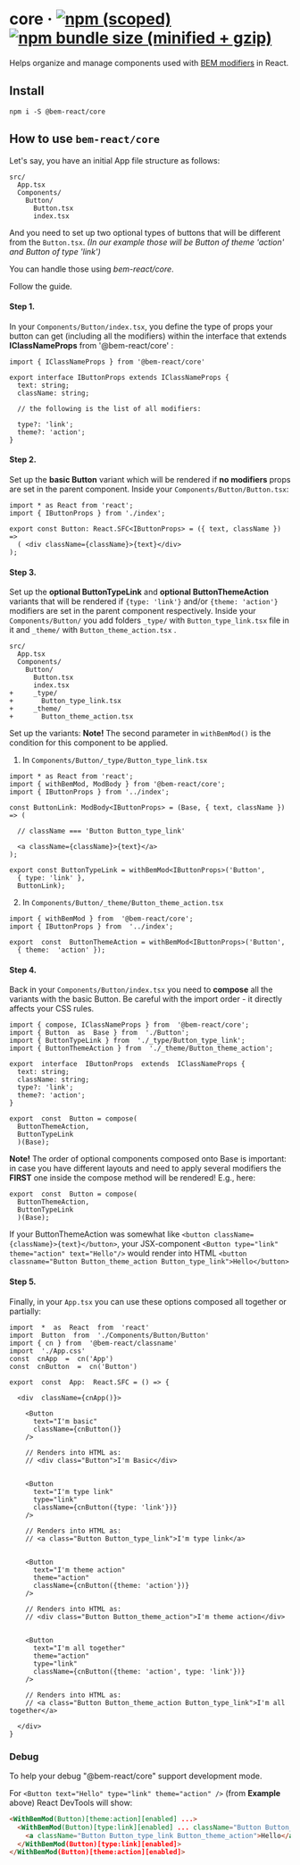 # core &middot; [![npm (scoped)](https://img.shields.io/npm/v/@bem-react/core.svg)](https://www.npmjs.com/package/@bem-react/core) [![npm bundle size (minified + gzip)](https://img.shields.io/bundlephobia/minzip/@bem-react/core.svg)](https://bundlephobia.com/result?p=@bem-react/core)

Helps organize and manage components used with [BEM modifiers](https://en.bem.info/methodology/key-concepts/#modifier) in React.

## Install

`npm i -S @bem-react/core`

## How to use `bem-react/core`

Let's say, you have an initial App file structure as follows:

```
src/
  App.tsx
  Components/
    Button/
	  Button.tsx
	  index.tsx
```

And you need to set up two optional types of buttons that will be different from the `Button.tsx`. _(In our example those will be Button of theme 'action' and Button of type 'link')_

You can handle those using _bem-react/core_.

Follow the guide.

#### Step 1.

In your `Components/Button/index.tsx`, you define the type of props your button can get (including all the modifiers) within the interface that extends **IClassNameProps** from '@bem-react/core' :

```
import { IClassNameProps } from '@bem-react/core'

export interface IButtonProps extends IClassNameProps {
  text: string;
  className: string;

  // the following is the list of all modifiers:

  type?: 'link';
  theme?: 'action';
}
```

#### Step 2.

Set up the **basic Button** variant which will be rendered if **no modifiers** props are set in the parent component.
Inside your `Components/Button/Button.tsx`:

```
import * as React from 'react';
import { IButtonProps } from './index';

export const Button: React.SFC<IButtonProps> = ({ text, className }) =>
  ( <div className={className}>{text}</div>
);
```

#### Step 3.

Set up the **optional ButtonTypeLink** and **optional ButtonThemeAction** variants that will be rendered if `{type: 'link'}` and/or `{theme: 'action'}` modifiers are set in the parent component respectively.
Inside your `Components/Button/` you add folders `_type/` with `Button_type_link.tsx` file in it and `_theme/` with `Button_theme_action.tsx` .

```
src/
  App.tsx
  Components/
    Button/
	  Button.tsx
      index.tsx
+	  _type/
+	    Button_type_link.tsx
+	  _theme/
+		Button_theme_action.tsx
```

Set up the variants:
**Note!** The second parameter in `withBemMod()` is the condition for this component to be applied.

1. In `Components/Button/_type/Button_type_link.tsx`

```
import * as React from 'react';
import { withBemMod, ModBody } from '@bem-react/core';
import { IButtonProps } from '../index';

const ButtonLink: ModBody<IButtonProps> = (Base, { text, className }) => (

  // className === 'Button Button_type_link'

  <a className={className}>{text}</a>
);

export const ButtonTypeLink = withBemMod<IButtonProps>('Button',
  { type: 'link' },
  ButtonLink);
```

2. In `Components/Button/_theme/Button_theme_action.tsx`

```
import { withBemMod } from  '@bem-react/core';
import { IButtonProps } from  '../index';

export  const  ButtonThemeAction = withBemMod<IButtonProps>('Button',
  { theme:  'action' });
```

#### Step 4.

Back in your `Components/Button/index.tsx` you need to **compose** all the variants with the basic Button.
Be careful with the import order - it directly affects your CSS rules.

```
import { compose, IClassNameProps } from  '@bem-react/core';
import { Button  as  Base } from  './Button';
import { ButtonTypeLink } from  './_type/Button_type_link';
import { ButtonThemeAction } from  './_theme/Button_theme_action';

export  interface  IButtonProps  extends  IClassNameProps {
  text: string;
  className: string;
  type?: 'link';
  theme?: 'action';
}

export  const  Button = compose(
  ButtonThemeAction,
  ButtonTypeLink
  )(Base);
```

**Note!** The order of optional components composed onto Base is important: in case you have different layouts and need to apply several modifiers the **FIRST** one inside the compose method will be rendered!
E.g., here:
```
export  const  Button = compose(
  ButtonThemeAction,
  ButtonTypeLink
  )(Base);
```
If your ButtonThemeAction was somewhat like `<button className={className}>{text}</button>`,
your JSX-component `<Button type="link" theme="action" text="Hello"/>` would render into
HTML `<button classname="Button Button_theme_action Button_type_link">Hello</button>`
#### Step 5.

Finally, in your `App.tsx` you can use these options composed all together or partially:

```
import  *  as  React  from  'react'
import  Button  from  './Components/Button/Button'
import { cn } from  '@bem-react/classname'
import  './App.css'
const  cnApp  =  cn('App')
const  cnButton  =  cn('Button')

export  const  App:  React.SFC = () => {

  <div  className={cnApp()}>

    <Button
      text="I'm basic"
      className={cnButton()}
    />

    // Renders into HTML as:
    // <div class="Button">I'm Basic</div>


    <Button
      text="I'm type link"
      type="link"
      className={cnButton({type: 'link'})}
    />

    // Renders into HTML as:
    // <a class="Button Button_type_link">I'm type link</a>


	<Button
	  text="I'm theme action"
	  theme="action"
	  className={cnButton({theme: 'action'})}
	/>

	// Renders into HTML as:
	// <div class="Button Button_theme_action">I'm theme action</div>


	<Button
	  text="I'm all together"
	  theme="action"
	  type="link"
	  className={cnButton({theme: 'action', type: 'link'})}
	/>

	// Renders into HTML as:
	// <a class="Button Button_theme_action Button_type_link">I'm all together</a>

  </div>
}

```

### Debug

To help your debug "@bem-react/core" support development mode.

For `<Button text="Hello" type="link" theme="action" />` (from **Example** above) React DevTools will show:

```html
<WithBemMod(Button)[theme:action][enabled] ...>
  <WithBemMod(Button)[type:link][enabled] ... className="Button Button_theme_action">
    <a className="Button Button_type_link Button_theme_action">Hello</a>
  </WithBemMod(Button)[type:link][enabled]>
</WithBemMod(Button)[theme:action][enabled]>
```
